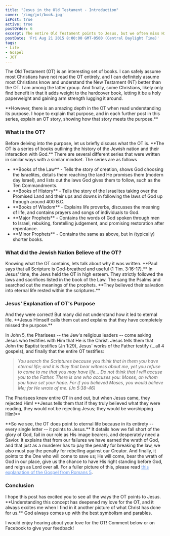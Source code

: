 ```yaml
---
title: "Jesus in the Old Testament - Introduction"
cover: '/img/jot/book.jpg'
isPost: true
active: true
postOrder: 6
excerpt: The entire Old Testament points to Jesus, but we often miss Him.
postDate: 'Fri Aug 21 2015 8:00:00 GMT-0500 (Central Daylight Time)'
tags:
- Life
- Gospel
- JOT
---
```


<img src="/img/offensive-gospel/divide.jpg" style="display: none;" />
<p>
	The Old Testament (OT) is an interesting set of books.  I can safely assume most Christians have not read the OT entirely, and
	I can definitely assume most Christians know and understand the New Testament (NT) better than the OT. I am among the latter group.
	And finally, some Christians, likely only find benefit in that it adds weight to the hardcover book, letting it be a holy paperweight 
	and gaining arm strength lugging it around.
</p>

<p>
	**However, there is an amazing depth in the OT when read understanding its purpose.  I hope to explain that purpose, and in each further post in this series, explain
	an OT story, showing how that story meets the purpose.**
</p>

<h3>What is the OT?</h3>
<p>
	Before delving into the purpose, let us briefly discuss what the OT is.  **The OT is a series of books outlining the history of the Jewish nation and their interaction with God.**
	There are several different series that were written in similar ways with a similar mindset.  The series are as follows	
</p>

<ul>
	<li>**Books of the Law** - Tells the story of creation, shows God choosing the Israelites, details them reaching the land He promises them (modern day Israel), and lists out
	the laws God gives them to follow, such as the Ten Commandments.</li>
	<li>**Books of History** - Tells the story of the Israelites taking over the Promised Land and their ups and downs in following the laws of God up through around 400 B.C.</li>
	<li>**Books of Wisdom** - Explains life proverbs, discusses the meaning of life, and contains prayers and songs of individuals to God.</li>
	<li>**Major Prophets** -  Contains the words of God spoken through men to Israel, rebuking, foretelling judgement, and promising restoration after repentance.</li>
	<li>**Minor Prophets** - Contains the same as above, but in (typically) shorter books.</li>
</ul>

<h3>What did the Jewish Nation Believe of the OT?</h3>
<p>
	Knowing what the OT contains, lets talk about why it was written.  **Paul says that all Scripture is God-breathed and useful (1 Tim. 3:16-17).**
	In Jesus' time, the Jews held the OT in high esteem.  They strictly followed the laws and sacrifices
	listed in the book of the Law.  The sang the Psalms and searched out the meanings of the prophets.  **They believed their salvation into eternal life
	rested within the scriptures.**
</p>

<h3>Jesus' Explanation of OT's Purpose</h3>
<p>
	And they were correct!  But many did not understand how it led to eternal life.	**Jesus Himself calls them out and explains
	that they have completely missed the purpose.**
</p>

<p>
	In John 5, the Pharisees -- the Jew's religious leaders -- come asking Jesus who testifies with Him that
	He is the Christ.  Jesus tells them that John the Baptist testifies (Jn 1:29), Jesus' works of the Father testify (...all 4 gospels), and finally that the entire OT testifies:
</p>

<div>
<blockquote style="font-style: italic;">
	You search the Scriptures because you think that in them you have eternal life; and it is they that bear witness about me, yet you refuse to come to me that you may have life...
	Do not think that I will accuse you to the Father.  There is one who accuses you: Moses, on whom you have set your hope.  For if you believed Moses, you would believe
	Me; for He wrote of me. (Jn 5:38-46)
</blockquote>
</div>
<p>
	The Pharisees knew entire OT in and out, but when Jesus came, they rejected Him!  **Jesus tells them that if they truly believed what they were reading,
	they would not be rejecting Jesus; they would be worshipping Him!**
</p>

<p>
	**So we see, the OT does point to eternal life because in its entirety -- every single letter -- it points to Jesus.**  It details how we fall short of the glory of God,
	fail in our role as His image bearers, and desperately need a Savior.  It explains that from our failures we have earned the wrath of God, and that just
	as a murderer has to pay the penalty for breaking the law, we also must pay the penalty for rebelling against our Creator.  And finally, it points to the One
	who will come to save us; He will come, bear the wrath of God in our place, give us the chance to have His right standing before God, and reign as Lord over all.
	For a fuller picture of this, please read <a style="color: cornflowerblue;" title="The Offensive Gospel" href="/posts/offensive-gospel.html">this explanation
	of the Gospel from Romans 5</a>.
</p>

<h3>Conclusion</h3>
<p>
	I hope this post has excited you to see all the ways the OT points to Jesus.  **Understanding this concept has deepened my love for the OT, and it always excites me
	when I find in it another picture of what Christ has done for us.**  God always comes up with the best symbolism and parables.
</p>

<p>
	I would enjoy hearing about your love for the OT! Comment below or on Facebook to give your feedback! 
</p>